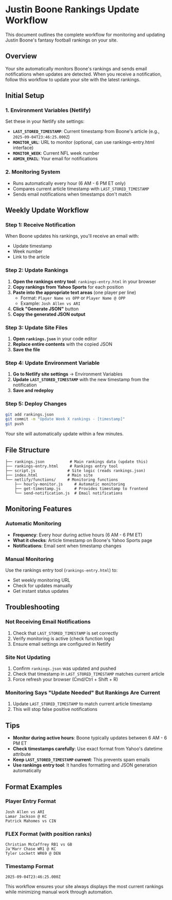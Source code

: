 # Justin Boone Rankings Update Workflow

This document outlines the complete workflow for monitoring and updating Justin Boone's fantasy football rankings on your site.

## Overview

Your site automatically monitors Boone's rankings and sends email notifications when updates are detected. When you receive a notification, follow this workflow to update your site with the latest rankings.

## Initial Setup

### 1. Environment Variables (Netlify)
Set these in your Netlify site settings:

- **`LAST_STORED_TIMESTAMP`**: Current timestamp from Boone's article (e.g., `2025-09-04T23:46:25.000Z`)
- **`MONITOR_URL`**: URL to monitor (optional, can use rankings-entry.html interface)
- **`MONITOR_WEEK`**: Current NFL week number
- **`ADMIN_EMAIL`**: Your email for notifications

### 2. Monitoring System
- Runs automatically every hour (6 AM - 6 PM ET only)
- Compares current article timestamp with `LAST_STORED_TIMESTAMP`
- Sends email notifications when timestamps don't match

## Weekly Update Workflow

### Step 1: Receive Notification
When Boone updates his rankings, you'll receive an email with:
- Update timestamp
- Week number
- Link to the article

### Step 2: Update Rankings
1. **Open the rankings entry tool**: `rankings-entry.html` in your browser
2. **Copy rankings from Yahoo Sports** for each position
3. **Paste into the appropriate text areas** (one player per line)
   - Format: `Player Name vs OPP` or `Player Name @ OPP`
   - Example: `Josh Allen vs ARI`
4. **Click "Generate JSON"** button
5. **Copy the generated JSON output**

### Step 3: Update Site Files
1. **Open `rankings.json`** in your code editor
2. **Replace entire contents** with the copied JSON
3. **Save the file**

### Step 4: Update Environment Variable
1. **Go to Netlify site settings** → Environment Variables
2. **Update `LAST_STORED_TIMESTAMP`** with the new timestamp from the notification
3. **Save and redeploy**

### Step 5: Deploy Changes
```bash
git add rankings.json
git commit -m "Update Week X rankings - [timestamp]"
git push
```

Your site will automatically update within a few minutes.

## File Structure

```
├── rankings.json           # Main rankings data (update this)
├── rankings-entry.html     # Rankings entry tool
├── script.js              # Site logic (reads rankings.json)
├── index.html             # Main site
└── netlify/functions/     # Monitoring functions
    ├── hourly-monitor.js     # Automatic monitoring
    ├── get-timestamp.js      # Provides timestamp to frontend
    └── send-notification.js  # Email notifications
```

## Monitoring Features

### Automatic Monitoring
- **Frequency**: Every hour during active hours (6 AM - 6 PM ET)
- **What it checks**: Article timestamp on Boone's Yahoo Sports page
- **Notifications**: Email sent when timestamp changes

### Manual Monitoring
Use the rankings entry tool (`rankings-entry.html`) to:
- Set weekly monitoring URL
- Check for updates manually
- Get instant status updates

## Troubleshooting

### Not Receiving Email Notifications
1. Check that `LAST_STORED_TIMESTAMP` is set correctly
2. Verify monitoring is active (check function logs)
3. Ensure email settings are configured in Netlify

### Site Not Updating
1. Confirm `rankings.json` was updated and pushed
2. Check that timestamp in `LAST_STORED_TIMESTAMP` matches current article
3. Force refresh your browser (Cmd/Ctrl + Shift + R)

### Monitoring Says "Update Needed" But Rankings Are Current
1. Update `LAST_STORED_TIMESTAMP` to match current article timestamp
2. This will stop false positive notifications

## Tips

- **Monitor during active hours**: Boone typically updates between 6 AM - 6 PM ET
- **Check timestamps carefully**: Use exact format from Yahoo's datetime attribute
- **Keep `LAST_STORED_TIMESTAMP` current**: This prevents spam emails
- **Use rankings entry tool**: It handles formatting and JSON generation automatically

## Format Examples

### Player Entry Format
```
Josh Allen vs ARI
Lamar Jackson @ KC
Patrick Mahomes vs CIN
```

### FLEX Format (with position ranks)
```
Christian McCaffrey RB1 vs GB
Ja'Marr Chase WR1 @ KC
Tyler Lockett WR69 @ DEN
```

### Timestamp Format
```
2025-09-04T23:46:25.000Z
```

This workflow ensures your site always displays the most current rankings while minimizing manual work through automation.